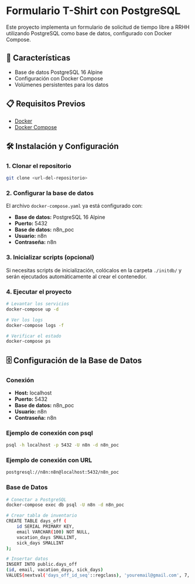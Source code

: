 # Formulario T-Shirt con PostgreSQL

Este proyecto implementa un formulario de solicitud de tiempo libre a RRHH utilizando PostgreSQL como base de datos, configurado con Docker Compose.

## 🚀 Características

- Base de datos PostgreSQL 16 Alpine
- Configuración con Docker Compose
- Volúmenes persistentes para los datos

## 📋 Requisitos Previos

- [Docker](https://www.docker.com/get-started)
- [Docker Compose](https://docs.docker.com/compose/install/)

## 🛠️ Instalación y Configuración

### 1. Clonar el repositorio

```bash
git clone <url-del-repositorio>
```

### 2. Configurar la base de datos

El archivo `docker-compose.yaml` ya está configurado con:

- **Base de datos:** PostgreSQL 16 Alpine
- **Puerto:** 5432
- **Base de datos:** n8n_poc
- **Usuario:** n8n
- **Contraseña:** n8n

### 3. Inicializar scripts (opcional)

Si necesitas scripts de inicialización, colócalos en la carpeta `./initdb/` y serán ejecutados automáticamente al crear el contenedor.

### 4. Ejecutar el proyecto

```bash
# Levantar los servicios
docker-compose up -d

# Ver los logs
docker-compose logs -f

# Verificar el estado
docker-compose ps
```

## 🗄️ Configuración de la Base de Datos

### Conexión

- **Host:** localhost
- **Puerto:** 5432
- **Base de datos:** n8n_poc
- **Usuario:** n8n
- **Contraseña:** n8n

### Ejemplo de conexión con psql

```bash
psql -h localhost -p 5432 -U n8n -d n8n_poc
```

### Ejemplo de conexión con URL

```bash
postgresql://n8n:n8n@localhost:5432/n8n_poc
```

### Base de Datos

```bash
# Conectar a PostgreSQL
docker-compose exec db psql -U n8n -d n8n_poc

# Crear tabla de inventario
CREATE TABLE days_off (
    id SERIAL PRIMARY KEY,
    email VARCHAR(100) NOT NULL,
    vacation_days SMALLINT,
    sick_days SMALLINT
);

# Insertar datos
INSERT INTO public.days_off
(id, email, vacation_days, sick_days)
VALUES(nextval('days_off_id_seq'::regclass), 'youremail@gmail.com', 7, 5);
```

